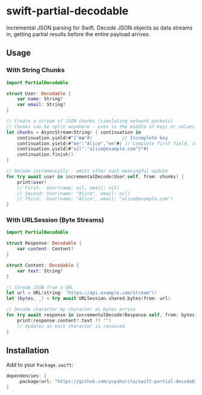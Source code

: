 # swift-partial-decodable

Incremental JSON parsing for Swift. Decode JSON objects as data streams in, getting partial results before the entire payload arrives.

## Usage

### With String Chunks

```swift
import PartialDecodable

struct User: Decodable {
    var name: String?
    var email: String?
}

// Create a stream of JSON chunks (simulating network packets)
// Chunks can be split anywhere - even in the middle of keys or values
let chunks = AsyncStream<String> { continuation in
    continuation.yield(#"{"na"#)           // Incomplete key
    continuation.yield(#"me":"Alice","em"#) // Complete first field, incomplete key
    continuation.yield(#"ail":"alice@example.com"}"#)
    continuation.finish()
}

// Decode incrementally - emits after each meaningful update
for try await user in incrementalDecode(User.self, from: chunks) {
    print(user)
    // First:  User(name: nil, email: nil)
    // Second: User(name: "Alice", email: nil)
    // Third:  User(name: "Alice", email: "alice@example.com")
}
```

### With URLSession (Byte Streams)

```swift
import PartialDecodable

struct Response: Decodable {
    var content: Content?
}

struct Content: Decodable {
    var text: String?
}

// Stream JSON from a URL
let url = URL(string: "https://api.example.com/stream")!
let (bytes, _) = try await URLSession.shared.bytes(from: url)

// Decode character by character as bytes arrive
for try await response in incrementalDecode(Response.self, from: bytes) {
    print(response.content?.text ?? "")
    // Updates as each character is received
}
```

## Installation

Add to your `Package.swift`:

```swift
dependencies: [
    .package(url: "https://github.com/yuyahorita/swift-partial-decodable.git", from: "0.0.1")
]
```
